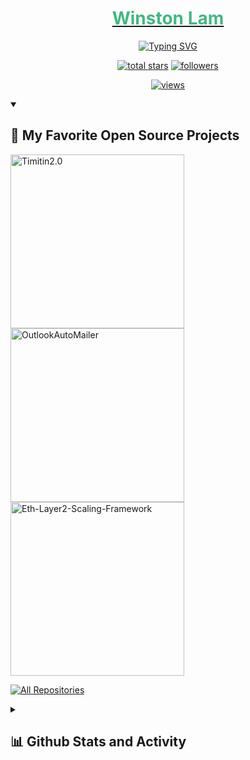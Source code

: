 <!--  README inspired by: https://github.com/DenverCoder1/DenverCoder1/blob/main/README.md -->
<div align="center">
  <a href="https://github.com/WinstonLam">
    <!-- <img src="https://github.com/WinstonLam/WinstonLam/assets/45365128/58353804-382a-4bc9-8b86-be0454e6a448" width="210"> -->
    <h1 style="color:#41b883;">Winston Lam</h1>
</div>

<!-- https://readme-typing-svg.herokuapp.com/demo/ -->
<div align="center">
  <a href="https://git.io/typing-svg"><img src="https://readme-typing-svg.herokuapp.com?font=Fira+Code&pause=1000&color=41B883&background=003F5200&center=true&vCenter=true&random=false&width=445&lines=Software+Engineer" alt="Typing SVG" /></a>
</div>

<!-- View counter - https://github.com/DenverCoder1/Simple-View-Counter -->
<!-- Star counter - https://github.com/idealclover/GitHub-Star-Counter -->
<p align="center">
  <a href="https://github.com/WinstonLam?tab=repositories&sort=stargazers">
    <img alt="total stars" title="Total stars on GitHub" src="https://custom-icon-badges.herokuapp.com/badge/dynamic/json?logo=star&color=41B883&labelColor=226145&label=Stars&style=for-the-badge&query=%24.stars&url=https://api.github-star-counter.workers.dev/user/WinstonLam"/></a>
  
  <a href="https://github.com/WinstonLam?tab=followers">
    <img alt="followers" title="Follow me on Github" src="https://custom-icon-badges.herokuapp.com/github/followers/WinstonLam?color=43607D&labelColor=2D4154&style=for-the-badge&logo=person-add&label=Follow&logoColor=white"/></a>
  </a>
</p>

 <!-- src "https://profile-counter.glitch.me/WinstonLam/count.svg"> -->
 <!-- src="https://visitor-badge.laobi.icu/badge?page_id=WinstonLam.WinstonLam"/> -->
 <!-- https://github.com/antonkomarev/github-profile-views-counter -->
<p align="center">
 <a href="https://github.com/WinstonLam">
  <img alt="views" title="GitHub profile views" src="https://komarev.com/ghpvc/?username=WinstonLam&style=for-the-badge&color=081424">
    </a>
  </p>

<!-- Repo info cards - https://github.com/anuraghazra/github-readme-stats -->
<!-- Small repo cards (fork) - https://github.com/DenverCoder1/github-readme-stats -->
<details open> 
  <summary><h2>📘 My Favorite Open Source Projects</h2></summary>
  <p align="left">
    <a href="https://github.com/WinstonLam/Timitin2.0"><img width="278" src="https://denvercoder1-github-readme-stats.vercel.app/api/pin/?username=WinstonLam&repo=Timitin2.0&theme=vue-dark&hide_border=true&show_icons=false" alt="Timitin2.0"></a>
    <a href="https://github.com/WinstonLam/OutlookAutoMailer"><img width="278" src="https://denvercoder1-github-readme-stats.vercel.app/api/pin/?username=WinstonLam&repo=OutlookAutoMailer&theme=vue-dark&hide_border=true&show_icons=false" alt="OutlookAutoMailer"></a>
    <a href="https://github.com/WinstonLam/Eth-Layer2-Scaling-Framework"><img width="278" src="https://denvercoder1-github-readme-stats.vercel.app/api/pin/?username=WinstonLam&repo=Eth-Layer2-Scaling-Framework&theme=vue-dark&hide_border=true&show_icons=false" alt="Eth-Layer2-Scaling-Framework"></a>
  
  </p>

<a href="https://github.com/WinstonLam?tab=repositories&sort=stargazers"><img alt="All Repositories" title="All Repositories" src="https://custom-icon-badges.demolab.com/badge/-Click%20Here%20For%20All%20My%20Repos-1F222E?style=for-the-badge&logoColor=white&logo=repo"/></a>

</details>

<details> 
  <summary><h2>📊 Github Stats and Activity</h2></summary>

<p align="center">
  <a href="https://github.com/WinstonLam/?tab=repositories">
    <img src="https://github-readme-stats-sigma-five.vercel.app/api?username=WinstonLam&count_private=true&show_icons=true&theme=vue-dark&hide=contribs,prs&hide_border=true"/>
  </a>
</p>

<!-- GitHub Readme Streak Stats - https://github.com/DenverCoder1/github-readme-streak-stats -->
<p align="center">
  <a href="https://github.com/WinstonLam/?tab=repositories">
    <img src="https://github-readme-streak-stats.herokuapp.com/?user=WinstonLam&theme=vue-dark&hide_border=true"/>
  </a>
</p>

<p align="center">
  <a href="https://github.com/WinstonLam/?tab=repositories">
    <img src="https://github-readme-stats.zohan.tech/api/top-langs/?username=WinstonLam&layout=compact&theme=vue-dark&exclude_repo=WinstonLam.github.io&hide_border=true"/>
  </a>
</p>

<!-- https://github.com/ashutosh00710/github-readme-activity-graph -->
<p align="center">
<a href="https://github.com/WinstonLam/?tab=repositories">
  <img alt="WinstonLam's Activity Graph" src="https://github-readme-activity-graph.vercel.app/graph?username=WinstonLam&bg_color=011627&color=79d0c1&line=c692e9&point=feea95&hide_border=true" />
</a>
</p>
</details>
